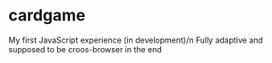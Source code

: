# cardgame
My first JavaScript experience (in development)/n
Fully adaptive and supposed to be croos-browser in the end
